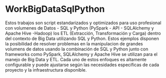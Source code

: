 # WorkBigDataSqlPython
Estos trabajos son script estandarizados y optimizados para uso profesional con volumenes de Datos - SQL y Python (PySpark - API - SQLAlchemy y Apache Hive -Hadoop) los ETL (Extracción, Transformación y Carga) dentro del contexto de Big Data utilizando SQL y Python. 
Estos ejemplos disponen la posibilidad de resolver problemas en la manipulacion de grandes volumens de datos usando la combinación de SQL y Python junto con frameworks como PySpark, SQLAlchemy y Apache Hive se utilizan para el manejo de Big Data y ETL. Cada uno de estos enfoques es altamente configurable y puede ajustarse según las necesidades específicas de cada proyecto y la infraestructura disponible.

